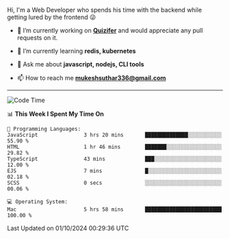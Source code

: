 Hi, I'm a Web Developer who spends his time with the backend while getting lured by the frontend 😜

- 🔭 I’m currently working on **[Quizifer](https://github.com/SutharMukesh/Quizifer/)** and would appreciate any pull requests on it.

- 🌱 I’m currently learning **redis, kubernetes**

- 💬 Ask me about **javascript, nodejs, CLI tools**

- 📫 How to reach me **mukeshsuthar336@gmail.com**

---
<!--START_SECTION:waka-->
![Code Time](http://img.shields.io/badge/Code%20Time-3%2C150%20hrs%2034%20mins-blue)

📊 **This Week I Spent My Time On** 

```text
💬 Programming Languages: 
JavaScript               3 hrs 20 mins       ██████████████░░░░░░░░░░░   55.90 % 
HTML                     1 hr 46 mins        ███████░░░░░░░░░░░░░░░░░░   29.82 % 
TypeScript               43 mins             ███░░░░░░░░░░░░░░░░░░░░░░   12.00 % 
EJS                      7 mins              █░░░░░░░░░░░░░░░░░░░░░░░░   02.18 % 
SCSS                     0 secs              ░░░░░░░░░░░░░░░░░░░░░░░░░   00.06 % 

💻 Operating System: 
Mac                      5 hrs 58 mins       █████████████████████████   100.00 % 
```


 Last Updated on 01/10/2024 00:29:36 UTC
<!--END_SECTION:waka-->
